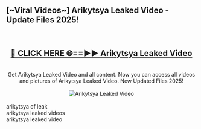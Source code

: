 <h2>[~Viral Videos~] Arikytsya Leaked Video - Update Files 2025!</h2>
<br>
<div align="center">
<h2><a href="https://betterlinks.top/A2PfLJ" rel="nofollow">🔴 CLICK HERE 🌐==►► Arikytsya Leaked Video</a></h2>
<br>
Get Arikytsya Leaked Video and all content. Now you can access all videos and pictures of Arikytsya Leaked Video. New Updated Files 2025!
<br>
<br>
<a href="https://betterlinks.top/A2PfLJ" rel="nofollow" data-target="animated-image.originalLink"><img src="https://i.ibb.co.com/WyWwxjT/player-gif2.gif" alt="Arikytsya Leaked Video" style="max-width: 100%; display: inline-block;" data-target="animated-image.originalImage"></a>
</div>
<br>
arikytsya of leak<br>
arikytsya leaked videos<br>
arikytsya leaked video